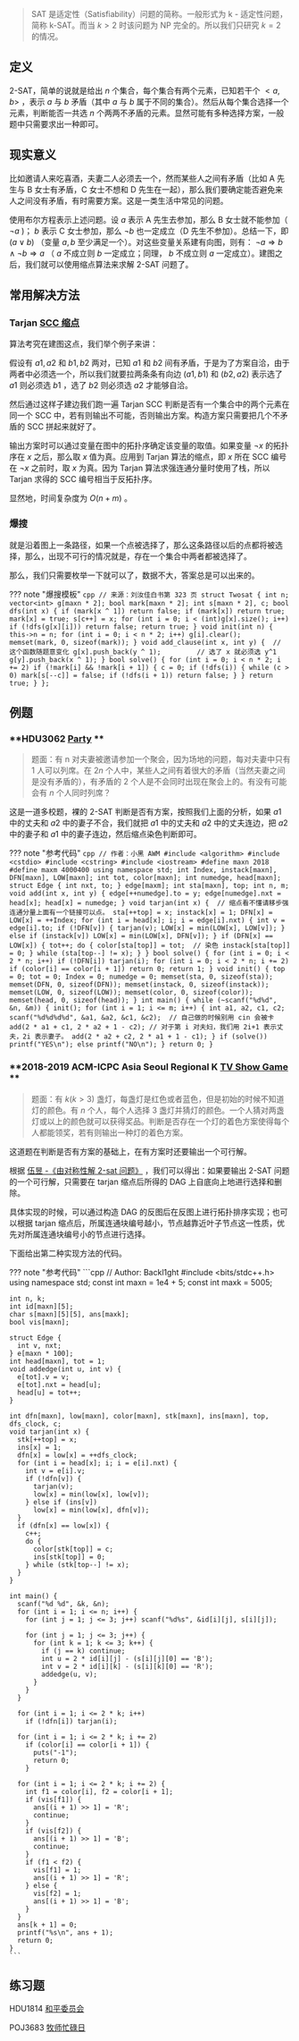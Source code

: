 > SAT 是适定性（Satisfiability）问题的简称。一般形式为 k - 适定性问题，简称 k-SAT。而当 $k>2$ 时该问题为 NP 完全的。所以我们只研究 $k=2$ 的情况。

## 定义

2-SAT，简单的说就是给出 $n$ 个集合，每个集合有两个元素，已知若干个 $<a,b>$ ，表示 $a$ 与 $b$ 矛盾（其中 $a$ 与 $b$ 属于不同的集合）。然后从每个集合选择一个元素，判断能否一共选 $n$ 个两两不矛盾的元素。显然可能有多种选择方案，一般题中只需要求出一种即可。

## 现实意义

比如邀请人来吃喜酒，夫妻二人必须去一个，然而某些人之间有矛盾（比如 A 先生与 B 女士有矛盾，C 女士不想和 D 先生在一起），那么我们要确定能否避免来人之间没有矛盾，有时需要方案。这是一类生活中常见的问题。

使用布尔方程表示上述问题。设 $a$ 表示 A 先生去参加，那么 B 女士就不能参加（ $\neg a$ )； $b$ 表示 C 女士参加，那么 $\neg b$ 也一定成立（D 先生不参加）。总结一下，即 $(a \vee b)$ （变量 $a, b$ 至少满足一个）。对这些变量关系建有向图，则有： $\neg a\Rightarrow b\wedge\neg b\Rightarrow a$ （ $a$ 不成立则 $b$ 一定成立；同理， $b$ 不成立则 $a$ 一定成立）。建图之后，我们就可以使用缩点算法来求解 2-SAT 问题了。

## 常用解决方法

### Tarjan [SCC 缩点](./scc.md) 

算法考究在建图这点，我们举个例子来讲：

假设有 ${a1,a2}$ 和 ${b1,b2}$ 两对，已知 $a1$ 和 $b2$ 间有矛盾，于是为了方案自洽，由于两者中必须选一个，所以我们就要拉两条条有向边 $(a1,b1)$ 和 $(b2,a2)$ 表示选了 $a1$ 则必须选 $b1$ ，选了 $b2$ 则必须选 $a2$ 才能够自洽。

然后通过这样子建边我们跑一遍 Tarjan SCC 判断是否有一个集合中的两个元素在同一个 SCC 中，若有则输出不可能，否则输出方案。构造方案只需要把几个不矛盾的 SCC 拼起来就好了。

输出方案时可以通过变量在图中的拓扑序确定该变量的取值。如果变量 $\neg x$ 的拓扑序在 $x$ 之后，那么取 $x$ 值为真。应用到 Tarjan 算法的缩点，即 $x$ 所在 SCC 编号在 $\neg x$ 之前时，取 $x$ 为真。因为 Tarjan 算法求强连通分量时使用了栈，所以 Tarjan 求得的 SCC 编号相当于反拓扑序。

显然地，时间复杂度为 $O(n+m)$ 。

### 爆搜

就是沿着图上一条路径，如果一个点被选择了，那么这条路径以后的点都将被选择，那么，出现不可行的情况就是，存在一个集合中两者都被选择了。

那么，我们只需要枚举一下就可以了，数据不大，答案总是可以出来的。

??? note "爆搜模板"
    ```cpp
    // 来源：刘汝佳白书第 323 页
    struct Twosat {
      int n;
      vector<int> g[maxn * 2];
      bool mark[maxn * 2];
      int s[maxn * 2], c;
      bool dfs(int x) {
        if (mark[x ^ 1]) return false;
        if (mark[x]) return true;
        mark[x] = true;
        s[c++] = x;
        for (int i = 0; i < (int)g[x].size(); i++)
          if (!dfs(g[x][i])) return false;
        return true;
      }
      void init(int n) {
        this->n = n;
        for (int i = 0; i < n * 2; i++) g[i].clear();
        memset(mark, 0, sizeof(mark));
      }
      void add_clause(int x, int y) {  // 这个函数随题意变化
        g[x].push_back(y ^ 1);         // 选了 x 就必须选 y^1
        g[y].push_back(x ^ 1);
      }
      bool solve() {
        for (int i = 0; i < n * 2; i += 2)
          if (!mark[i] && !mark[i + 1]) {
            c = 0;
            if (!dfs(i)) {
              while (c > 0) mark[s[--c]] = false;
              if (!dfs(i + 1)) return false;
            }
          }
        return true;
      }
    };
    ```

## 例题

###  **HDU3062 [Party](http://acm.hdu.edu.cn/showproblem.php?pid=3062) ** 

> 题面：有 n 对夫妻被邀请参加一个聚会，因为场地的问题，每对夫妻中只有 $1$ 人可以列席。在 $2n$ 个人中，某些人之间有着很大的矛盾（当然夫妻之间是没有矛盾的），有矛盾的 $2$ 个人是不会同时出现在聚会上的。有没有可能会有 $n$ 个人同时列席？

这是一道多校题，裸的 2-SAT 判断是否有方案，按照我们上面的分析，如果 $a1$ 中的丈夫和 $a2$ 中的妻子不合，我们就把 $a1$ 中的丈夫和 $a2$ 中的丈夫连边，把 $a2$ 中的妻子和 $a1$ 中的妻子连边，然后缩点染色判断即可。

??? note "参考代码"
    ```cpp
    // 作者：小黑 AWM
    #include <algorithm>
    #include <cstdio>
    #include <cstring>
    #include <iostream>
    #define maxn 2018
    #define maxm 4000400
    using namespace std;
    int Index, instack[maxn], DFN[maxn], LOW[maxn];
    int tot, color[maxn];
    int numedge, head[maxn];
    struct Edge {
      int nxt, to;
    } edge[maxm];
    int sta[maxn], top;
    int n, m;
    void add(int x, int y) {
      edge[++numedge].to = y;
      edge[numedge].nxt = head[x];
      head[x] = numedge;
    }
    void tarjan(int x) {  // 缩点看不懂请移步强连通分量上面有一个链接可以点。
      sta[++top] = x;
      instack[x] = 1;
      DFN[x] = LOW[x] = ++Index;
      for (int i = head[x]; i; i = edge[i].nxt) {
        int v = edge[i].to;
        if (!DFN[v]) {
          tarjan(v);
          LOW[x] = min(LOW[x], LOW[v]);
        } else if (instack[v])
          LOW[x] = min(LOW[x], DFN[v]);
      }
      if (DFN[x] == LOW[x]) {
        tot++;
        do {
          color[sta[top]] = tot;  // 染色
          instack[sta[top]] = 0;
        } while (sta[top--] != x);
      }
    }
    bool solve() {
      for (int i = 0; i < 2 * n; i++)
        if (!DFN[i]) tarjan(i);
      for (int i = 0; i < 2 * n; i += 2)
        if (color[i] == color[i + 1]) return 0;
      return 1;
    }
    void init() {
      top = 0;
      tot = 0;
      Index = 0;
      numedge = 0;
      memset(sta, 0, sizeof(sta));
      memset(DFN, 0, sizeof(DFN));
      memset(instack, 0, sizeof(instack));
      memset(LOW, 0, sizeof(LOW));
      memset(color, 0, sizeof(color));
      memset(head, 0, sizeof(head));
    }
    int main() {
      while (~scanf("%d%d", &n, &m)) {
        init();
        for (int i = 1; i <= m; i++) {
          int a1, a2, c1, c2;
          scanf("%d%d%d%d", &a1, &a2, &c1, &c2);  // 自己做的时候别用 cin 会被卡
          add(2 * a1 + c1, 2 * a2 + 1 - c2);
          // 对于第 i 对夫妇，我们用 2i+1 表示丈夫，2i 表示妻子。
          add(2 * a2 + c2, 2 * a1 + 1 - c1);
        }
        if (solve())
          printf("YES\n");
        else
          printf("NO\n");
      }
      return 0;
    }
    ```

###  **2018-2019 ACM-ICPC Asia Seoul Regional K [TV Show Game](http://codeforces.com/gym/101987) ** 

> 题面：有 $k(k>3)$ 盏灯，每盏灯是红色或者蓝色，但是初始的时候不知道灯的颜色。有 $n$ 个人，每个人选择 3 盏灯并猜灯的颜色。一个人猜对两盏灯或以上的颜色就可以获得奖品。判断是否存在一个灯的着色方案使得每个人都能领奖，若有则输出一种灯的着色方案。

这道题在判断是否有方案的基础上，在有方案时还要输出一个可行解。

根据 [伍昱 -《由对称性解 2-sat 问题》](https://wenku.baidu.com/view/31fd7200bed5b9f3f90f1ce2.html) ，我们可以得出：如果要输出 2-SAT 问题的一个可行解，只需要在 tarjan 缩点后所得的 DAG 上自底向上地进行选择和删除。

具体实现的时候，可以通过构造 DAG 的反图后在反图上进行拓扑排序实现；也可以根据 tarjan 缩点后，所属连通块编号越小，节点越靠近叶子节点这一性质，优先对所属连通块编号小的节点进行选择。

下面给出第二种实现方法的代码。

??? note "参考代码"
    ```cpp
    // Author: Backl1ght
    #include <bits/stdc++.h>
    using namespace std;
    const int maxn = 1e4 + 5;
    const int maxk = 5005;
    
    int n, k;
    int id[maxn][5];
    char s[maxn][5][5], ans[maxk];
    bool vis[maxn];
    
    struct Edge {
      int v, nxt;
    } e[maxn * 100];
    int head[maxn], tot = 1;
    void addedge(int u, int v) {
      e[tot].v = v;
      e[tot].nxt = head[u];
      head[u] = tot++;
    }
    
    int dfn[maxn], low[maxn], color[maxn], stk[maxn], ins[maxn], top, dfs_clock, c;
    void tarjan(int x) {
      stk[++top] = x;
      ins[x] = 1;
      dfn[x] = low[x] = ++dfs_clock;
      for (int i = head[x]; i; i = e[i].nxt) {
        int v = e[i].v;
        if (!dfn[v]) {
          tarjan(v);
          low[x] = min(low[x], low[v]);
        } else if (ins[v])
          low[x] = min(low[x], dfn[v]);
      }
      if (dfn[x] == low[x]) {
        c++;
        do {
          color[stk[top]] = c;
          ins[stk[top]] = 0;
        } while (stk[top--] != x);
      }
    }
    
    int main() {
      scanf("%d %d", &k, &n);
      for (int i = 1; i <= n; i++) {
        for (int j = 1; j <= 3; j++) scanf("%d%s", &id[i][j], s[i][j]);
    
        for (int j = 1; j <= 3; j++) {
          for (int k = 1; k <= 3; k++) {
            if (j == k) continue;
            int u = 2 * id[i][j] - (s[i][j][0] == 'B');
            int v = 2 * id[i][k] - (s[i][k][0] == 'R');
            addedge(u, v);
          }
        }
      }
    
      for (int i = 1; i <= 2 * k; i++)
        if (!dfn[i]) tarjan(i);
    
      for (int i = 1; i <= 2 * k; i += 2)
        if (color[i] == color[i + 1]) {
          puts("-1");
          return 0;
        }
    
      for (int i = 1; i <= 2 * k; i += 2) {
        int f1 = color[i], f2 = color[i + 1];
        if (vis[f1]) {
          ans[(i + 1) >> 1] = 'R';
          continue;
        }
        if (vis[f2]) {
          ans[(i + 1) >> 1] = 'B';
          continue;
        }
        if (f1 < f2) {
          vis[f1] = 1;
          ans[(i + 1) >> 1] = 'R';
        } else {
          vis[f2] = 1;
          ans[(i + 1) >> 1] = 'B';
        }
      }
      ans[k + 1] = 0;
      printf("%s\n", ans + 1);
      return 0;
    }
    ```

## 练习题

HDU1814 [和平委员会](http://acm.hdu.edu.cn/showproblem.php?pid=1814) 

POJ3683 [牧师忙碌日](http://poj.org/problem?id=3683) 

